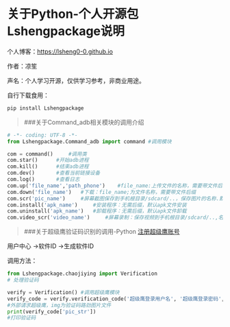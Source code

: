# 关于Python-个人开源包Lshengpackage说明

个人博客：https://lsheng0-0.github.io

作者：凉笙

声名：个人学习开源，仅供学习参考，非商业用途。

自行下载食用：

```python
pip install Lshengpackage
```



> ###关于Command_adb相关模块的调用介绍
>

```python
# -*- coding: UTF-8 -*-
from Lshengpackage.Command_adb import command #调用模块

com = command()		#调用类
com.star()      #开始adb进程
com.kill()      #结束adb进程
com.dev()       #查看当前链接设备
com.log()       #查看日志
com.up('file_name','path_phone')    #file_name:上传文件的名称，需要带文件后缀，path_phone：手机文件路径/sdcard/..
com.down('file_name')   #下载：file_name;为文件名称，需要带文件后缀
com.scr('pic_name')     #屏幕截图保存到手机根目录/sdcard/..，保存图片的名称.默认png格式
com.install('apk_name')     #安装程序：无需后缀，默认apk文件安装
com.uninstall('apk_name')   #卸载程序：无需后缀，默认apk文件卸载
com.video_scr('video_name')     #屏幕录制：保存视频到手机根目录/sdcard/..,名称,默认mp4格式
```
> ###关于超级鹰验证码识别的调用-Python
>[注册超级鹰账号](http://www.chaojiying.com/user/reg/)

用户中心 ->软件ID ->生成软件ID

调用方法：
```python
from Lshengpackage.chaojiying import Verification
# 处理验证码

verify = Verification() #调用超级鹰模块
verify_code = verify.verification_code('超级鹰登录用户名', '超级鹰登录密码', '软件ID号',img)
#外部请求超级鹰，img为验证码路劲图片文件
print(verify_code['pic_str'])
#打印验证码
```


